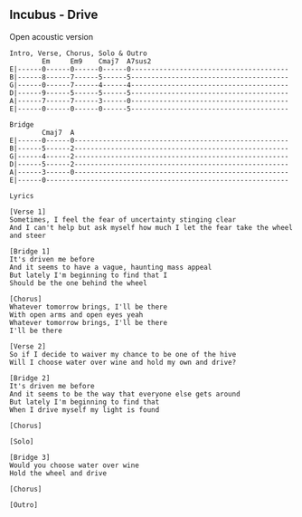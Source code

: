 ## Incubus - Drive

Open acoustic version

    Intro, Verse, Chorus, Solo & Outro
            Em     Em9    Cmaj7  A7sus2
    E|------0------0------0------0---------------------------------------
    B|------8------7------5------5---------------------------------------
    G|------0------7------4------4---------------------------------------
    D|------9------5------5------5---------------------------------------
    A|------7------7------3------0---------------------------------------
    E|------0------0------0------5---------------------------------------
    
    Bridge
            Cmaj7  A
    E|------0------0-----------------------------------------------------
    B|------5------2-----------------------------------------------------
    G|------4------2-----------------------------------------------------
    D|------5------2-----------------------------------------------------
    A|------3------0-----------------------------------------------------
    E|------0------------------------------------------------------------
    
    Lyrics
    
    [Verse 1]
    Sometimes, I feel the fear of uncertainty stinging clear
    And I can't help but ask myself how much I let the fear take the wheel and steer
    
    [Bridge 1]
    It's driven me before
    And it seems to have a vague, haunting mass appeal
    But lately I'm beginning to find that I
    Should be the one behind the wheel
    
    [Chorus]
    Whatever tomorrow brings, I'll be there
    With open arms and open eyes yeah
    Whatever tomorrow brings, I'll be there
    I'll be there
    
    [Verse 2]
    So if I decide to waiver my chance to be one of the hive
    Will I choose water over wine and hold my own and drive?
    
    [Bridge 2]
    It's driven me before
    And it seems to be the way that everyone else gets around
    But lately I'm beginning to find that
    When I drive myself my light is found
    
    [Chorus]
    
    [Solo]
    
    [Bridge 3]
    Would you choose water over wine
    Hold the wheel and drive
    
    [Chorus]
    
    [Outro]
